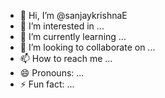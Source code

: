 - 👋 Hi, I’m @sanjaykrishnaE
- 👀 I’m interested in ...
- 🌱 I’m currently learning ...
- 💞️ I’m looking to collaborate on ...
- 📫 How to reach me ...
- 😄 Pronouns: ...
- ⚡ Fun fact: ...

<!---
sanjaykrishnaE/sanjaykrishnaE is a ✨ special ✨ repository because its `README.md` (this file) appears on your GitHub profile.
You can click the Preview link to take a look at your changes.
--->

